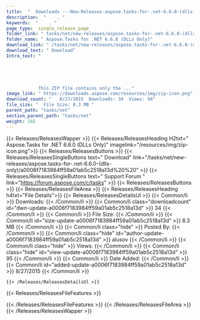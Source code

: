 ```yaml
---
title:  "  Downloads ---New-Releases-aspose.tasks-for-.net-6.6.0-(dlls-only) . " 
description:  "    . " 
keywords:  "    . " 
page_type:  single_release_page
folder_link: " tasks/net/new-releases/aspose.tasks-for-.net-6.6.0-(dlls-only)/"
folder_name: " Aspose.Tasks for .NET 6.6.0 (DLLs Only)"
download_link: " /tasks/net/new-releases/aspose.tasks-for-.net-6.6.0-(dlls-only)/a0006f7183984ff59a01ab5c2518a13d"
download_text: " Download"
Intro_text: " 

            

            

            This ZIP file contains only the ..."
image_link: " https://downloads.aspose.com/resources/img/zip-icon.png"
download_count: "   8/27/2015  Downloads: 34  Views: 94"
file_size: "  File Size: 8.3 MB "
parent_path: "tasks/net"
section_parent_path: "tasks/net"
weight: 165 
---
```


{{< Releases/ReleasesWapper >}}
  {{< Releases/ReleasesHeading H2txt=" Aspose.Tasks for .NET 6.6.0 (DLLs Only)" imagelink="/resources/img/zip-icon.png">}}
  {{< Releases/ReleasesButtons >}}
    {{< Releases/ReleasesSingleButtons text=" Download" link="/tasks/net/new-releases/aspose.tasks-for-.net-6.6.0-(dlls-only)/a0006f7183984ff59a01ab5c2518a13d%20%20" >}}
    {{< Releases/ReleasesSingleButtons text=" Support Forum " link="https://forum.aspose.com/c/tasks" >}}
  {{< Releases/ReleasesButtons >}}
  {{< Releases/ReleasesFileArea >}}
    {{< Releases/ReleasesHeading h4txt="File Details">}}
    {{< Releases/ReleasesDetailsUl >}}
            {{< Common/li  >}} Downloads: {{< /Common/li >}} 
      {{< Common/li class="downloadcount" id="dwn-update-a0006f7183984ff59a01ab5c2518a13d" >}} 34 {{< /Common/li >}} 
      {{< Common/li  >}} File Size: {{< /Common/li >}} 
      {{< Common/li id="size-update-a0006f7183984ff59a01ab5c2518a13d" >}} 8.3 MB {{< /Common/li >}} 
      {{< Common/li  class="hide" >}} Posted By: {{< /Common/li >}} 
      {{< Common/li class="hide" id="author-update-a0006f7183984ff59a01ab5c2518a13d" >}} alusov {{< /Common/li >}} 
      {{< Common/li class="hide"  >}} Views: {{< /Common/li >}} 
      {{< Common/li class="hide" id="view-update-a0006f7183984ff59a01ab5c2518a13d" >}} 95 {{< /Common/li >}} 
      {{< Common/li  >}} Date Added: {{< /Common/li >}} 
      {{< Common/li id="added-update-a0006f7183984ff59a01ab5c2518a13d" >}} 8/27/2015 {{< /Common/li >}} 

    {{< /Releases/ReleasesDetailsUl >}}

  {{< Releases/ReleasesFileFeatures >}}
      
  {{< /Releases/ReleasesFileFeatures >}}
 {{< /Releases/ReleasesFileArea >}}
{{< /Releases/ReleasesWapper >}}


